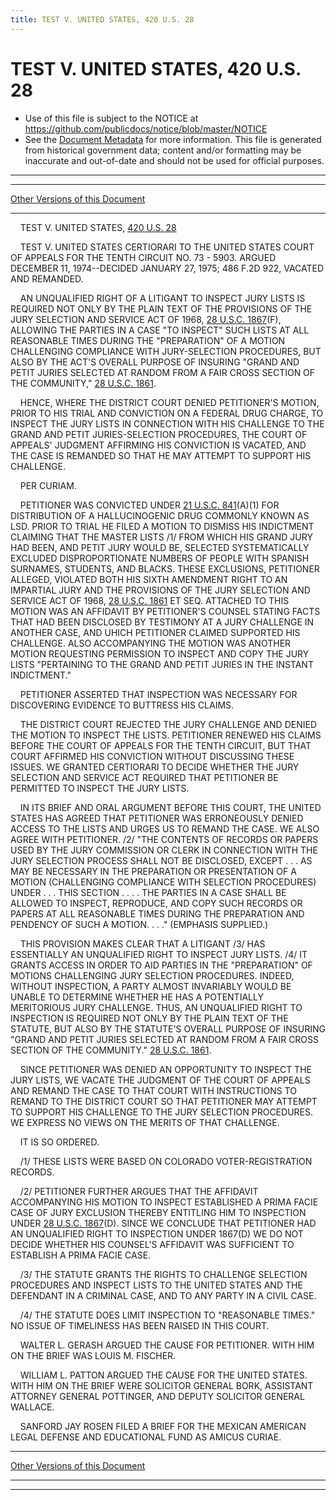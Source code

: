 ```yaml
---
title: TEST V. UNITED STATES, 420 U.S. 28
---
```


# TEST V. UNITED STATES, 420 U.S. 28

* Use of this file is subject to the NOTICE at https://github.com/publicdocs/notice/blob/master/NOTICE
* See the [Document Metadata](../../../index.md) for more information.
  This file is generated from historical government data; content and/or formatting may be inaccurate and out-of-date and should not be used for official purposes.

----------
----------

[Other Versions of this Document](https://publicdocs.github.io/go/links?ns=uslm-x&ref=%2Fus%2Fcourts%2Fscotus%2FusReporter%2F420%2F28)

----------

    TEST V. UNITED STATES, [420 U.S. 28][/us/courts/scotus/usReporter/420/28]

    TEST V. UNITED STATES CERTIORARI TO THE UNITED STATES COURT OF APPEALS FOR THE TENTH CIRCUIT NO. 73 - 5903.  ARGUED DECEMBER 11, 1974--DECIDED JANUARY 27, 1975; 486 F.2D 922, VACATED AND REMANDED.

    AN UNQUALIFIED RIGHT OF A LITIGANT TO INSPECT JURY LISTS IS REQUIRED NOT ONLY BY THE PLAIN TEXT OF THE PROVISIONS OF THE JURY SELECTION AND SERVICE ACT OF 1968, [28 U.S.C. 1867][/us/usc/t28/s1867](F), ALLOWING THE PARTIES IN A CASE "TO INSPECT" SUCH LISTS AT ALL REASONABLE TIMES DURING THE "PREPARATION" OF A MOTION CHALLENGING COMPLIANCE WITH JURY-SELECTION PROCEDURES, BUT ALSO BY THE ACT'S OVERALL PURPOSE OF INSURING "GRAND AND PETIT JURIES SELECTED AT RANDOM FROM A FAIR CROSS SECTION OF THE COMMUNITY," [28 U.S.C. 1861][/us/usc/t28/s1861].

    HENCE, WHERE THE DISTRICT COURT DENIED PETITIONER'S MOTION, PRIOR TO HIS TRIAL AND CONVICTION ON A FEDERAL DRUG CHARGE, TO INSPECT THE JURY LISTS IN CONNECTION WITH HIS CHALLENGE TO THE GRAND AND PETIT JURIES-SELECTION PROCEDURES, THE COURT OF APPEALS' JUDGMENT AFFIRMING HIS CONVICTION IS VACATED, AND THE CASE IS REMANDED SO THAT HE MAY ATTEMPT TO SUPPORT HIS CHALLENGE.

    PER CURIAM.

    PETITIONER WAS CONVICTED UNDER [21 U.S.C. 841][/us/usc/t21/s841](A)(1) FOR DISTRIBUTION OF A HALLUCINOGENIC DRUG COMMONLY KNOWN AS LSD.  PRIOR TO TRIAL HE FILED A MOTION TO DISMISS HIS INDICTMENT CLAIMING THAT THE MASTER LISTS /1/ FROM WHICH HIS GRAND JURY HAD BEEN, AND PETIT JURY WOULD BE, SELECTED SYSTEMATICALLY EXCLUDED DISPROPORTIONATE NUMBERS OF PEOPLE WITH SPANISH SURNAMES, STUDENTS, AND BLACKS.  THESE EXCLUSIONS, PETITIONER ALLEGED, VIOLATED BOTH HIS SIXTH AMENDMENT RIGHT TO AN IMPARTIAL JURY AND THE PROVISIONS OF THE JURY SELECTION AND SERVICE ACT OF 1968, [28 U.S.C. 1861][/us/usc/t28/s1861] ET SEQ.  ATTACHED TO THIS MOTION WAS AN AFFIDAVIT BY PETITIONER'S COUNSEL STATING FACTS THAT HAD BEEN DISCLOSED BY TESTIMONY AT A JURY CHALLENGE IN ANOTHER CASE, AND UHICH PETITIONER CLAIMED SUPPORTED HIS CHALLENGE.  ALSO ACCOMPANYING THE MOTION WAS ANOTHER MOTION REQUESTING PERMISSION TO INSPECT AND COPY THE JURY LISTS "PERTAINING TO THE GRAND AND PETIT JURIES IN THE INSTANT INDICTMENT."

    PETITIONER ASSERTED THAT INSPECTION WAS NECESSARY FOR DISCOVERING EVIDENCE TO BUTTRESS HIS CLAIMS.

    THE DISTRICT COURT REJECTED THE JURY CHALLENGE AND DENIED THE MOTION TO INSPECT THE LISTS.  PETITIONER RENEWED HIS CLAIMS BEFORE THE COURT OF APPEALS FOR THE TENTH CIRCUIT, BUT THAT COURT AFFIRMED HIS CONVICTION WITHOUT DISCUSSING THESE ISSUES.  WE GRANTED CERTIORARI TO DECIDE WHETHER THE JURY SELECTION AND SERVICE ACT REQUIRED THAT PETITIONER BE PERMITTED TO INSPECT THE JURY LISTS.

    IN ITS BRIEF AND ORAL ARGUMENT BEFORE THIS COURT, THE UNITED STATES HAS AGREED THAT PETITIONER WAS ERRONEOUSLY DENIED ACCESS TO THE LISTS AND URGES US TO REMAND THE CASE.  WE ALSO AGREE WITH PETITIONER.  /2/ "THE CONTENTS OF RECORDS OR PAPERS USED BY THE JURY COMMISSION OR CLERK IN CONNECTION WITH THE JURY SELECTION PROCESS SHALL NOT BE DISCLOSED, EXCEPT . . . AS MAY BE NECESSARY IN THE PREPARATION OR PRESENTATION OF A MOTION (CHALLENGING COMPLIANCE WITH SELECTION PROCEDURES) UNDER . . . THIS SECTION . . . . THE PARTIES IN A CASE SHALL BE ALLOWED TO INSPECT, REPRODUCE, AND COPY SUCH RECORDS OR PAPERS AT ALL REASONABLE TIMES DURING THE PREPARATION AND PENDENCY OF SUCH A MOTION.  . . ."  (EMPHASIS SUPPLIED.)

    THIS PROVISION MAKES CLEAR THAT A LITIGANT /3/ HAS ESSENTIALLY AN UNQUALIFIED RIGHT TO INSPECT JURY LISTS.  /4/ IT GRANTS ACCESS IN ORDER TO AID PARTIES IN THE "PREPARATION" OF MOTIONS CHALLENGING JURY SELECTION PROCEDURES.  INDEED, WITHOUT INSPECTION, A PARTY ALMOST INVARIABLY WOULD BE UNABLE TO DETERMINE WHETHER HE HAS A POTENTIALLY MERITORIOUS JURY CHALLENGE.  THUS, AN UNQUALIFIED RIGHT TO INSPECTION IS REQUIRED NOT ONLY BY THE PLAIN TEXT OF THE STATUTE, BUT ALSO BY THE STATUTE'S OVERALL PURPOSE OF INSURING "GRAND AND PETIT JURIES SELECTED AT RANDOM FROM A FAIR CROSS SECTION OF THE COMMUNITY."  [28 U.S.C. 1861][/us/usc/t28/s1861].

    SINCE PETITIONER WAS DENIED AN OPPORTUNITY TO INSPECT THE JURY LISTS, WE VACATE THE JUDGMENT OF THE COURT OF APPEALS AND REMAND THE CASE TO THAT COURT WITH INSTRUCTIONS TO REMAND TO THE DISTRICT COURT SO THAT PETITIONER MAY ATTEMPT TO SUPPORT HIS CHALLENGE TO THE JURY SELECTION PROCEDURES.  WE EXPRESS NO VIEWS ON THE MERITS OF THAT CHALLENGE.

    IT IS SO ORDERED.

    /1/ THESE LISTS WERE BASED ON COLORADO VOTER-REGISTRATION RECORDS.

    /2/ PETITIONER FURTHER ARGUES THAT THE AFFIDAVIT ACCOMPANYING HIS MOTION TO INSPECT ESTABLISHED A PRIMA FACIE CASE OF JURY EXCLUSION THEREBY ENTITLING HIM TO INSPECTION UNDER [28 U.S.C. 1867][/us/usc/t28/s1867](D).  SINCE WE CONCLUDE THAT PETITIONER HAD AN UNQUALIFIED RIGHT TO INSPECTION UNDER 1867(D) WE DO NOT DECIDE WHETHER HIS COUNSEL'S AFFIDAVIT WAS SUFFICIENT TO ESTABLISH A PRIMA FACIE CASE.

    /3/ THE STATUTE GRANTS THE RIGHTS TO CHALLENGE SELECTION PROCEDURES AND INSPECT LISTS TO THE UNITED STATES AND THE DEFENDANT IN A CRIMINAL CASE, AND TO ANY PARTY IN A CIVIL CASE.

    /4/ THE STATUTE DOES LIMIT INSPECTION TO "REASONABLE TIMES."  NO ISSUE OF TIMELINESS HAS BEEN RAISED IN THIS COURT.

    WALTER L. GERASH ARGUED THE CAUSE FOR PETITIONER.  WITH HIM ON THE BRIEF WAS LOUIS M. FISCHER.

    WILLIAM L. PATTON ARGUED THE CAUSE FOR THE UNITED STATES.  WITH HIM ON THE BRIEF WERE SOLICITOR GENERAL BORK, ASSISTANT ATTORNEY GENERAL POTTINGER, AND DEPUTY SOLICITOR GENERAL WALLACE.

    SANFORD JAY ROSEN FILED A BRIEF FOR THE MEXICAN AMERICAN LEGAL DEFENSE AND EDUCATIONAL FUND AS AMICUS CURIAE.

----------

[Other Versions of this Document](https://publicdocs.github.io/go/links?ns=uslm-x&ref=%2Fus%2Fcourts%2Fscotus%2FusReporter%2F420%2F28)

----------
----------

[/us/courts/scotus/usReporter/420/28]: https://publicdocs.github.io/go/links?ns=uslm-x&ref=%2Fus%2Fcourts%2Fscotus%2FusReporter%2F420%2F28
[/us/usc/t28/s1867]: https://publicdocs.github.io/go/links?ns=uslm&ref=%2Fus%2Fusc%2Ft28%2Fs1867
[/us/usc/t28/s1861]: https://publicdocs.github.io/go/links?ns=uslm&ref=%2Fus%2Fusc%2Ft28%2Fs1861
[/us/usc/t21/s841]: https://publicdocs.github.io/go/links?ns=uslm&ref=%2Fus%2Fusc%2Ft21%2Fs841
[/us/usc/t28/s1861]: https://publicdocs.github.io/go/links?ns=uslm&ref=%2Fus%2Fusc%2Ft28%2Fs1861
[/us/usc/t28/s1861]: https://publicdocs.github.io/go/links?ns=uslm&ref=%2Fus%2Fusc%2Ft28%2Fs1861
[/us/usc/t28/s1867]: https://publicdocs.github.io/go/links?ns=uslm&ref=%2Fus%2Fusc%2Ft28%2Fs1867


